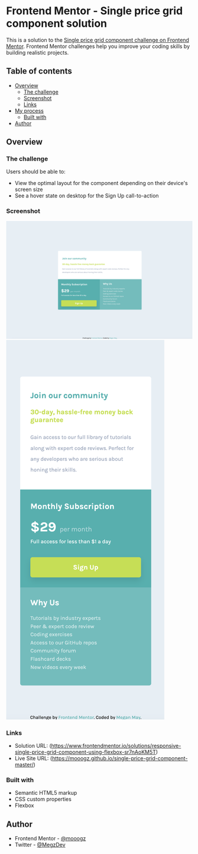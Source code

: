 # Frontend Mentor - Single price grid component solution

This is a solution to the [Single price grid component challenge on Frontend Mentor](https://www.frontendmentor.io/challenges/single-price-grid-component-5ce41129d0ff452fec5abbbc). Frontend Mentor challenges help you improve your coding skills by building realistic projects. 

## Table of contents

- [Overview](#overview)
  - [The challenge](#the-challenge)
  - [Screenshot](#screenshot)
  - [Links](#links)
- [My process](#my-process)
  - [Built with](#built-with)
- [Author](#author)


## Overview

### The challenge

Users should be able to:

- View the optimal layout for the component depending on their device's screen size
- See a hover state on desktop for the Sign Up call-to-action

### Screenshot

![Desktop](/SPG%20Desktop.png)
![Mobile](/SPG%20Mobile.png)

### Links

- Solution URL: (https://www.frontendmentor.io/solutions/responsive-single-price-grid-component-using-flexbox-sr7nAoKM5T)
- Live Site URL: (https://mooogz.github.io/single-price-grid-component-master/)

### Built with

- Semantic HTML5 markup
- CSS custom properties
- Flexbox

## Author

- Frontend Mentor - [@mooogz](https://www.frontendmentor.io/profile/mooogz)
- Twitter - [@MegzDev](https://www.twitter.com/MegzDev)
